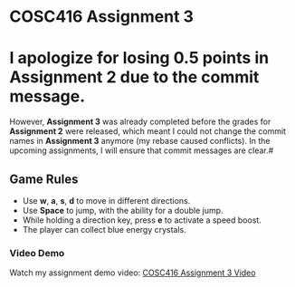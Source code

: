 # COSC416 Assignment 3

# I apologize for losing 0.5 points in **Assignment 2** due to the commit message.
However, **Assignment 3** was already completed before the grades for **Assignment 2** were released,
which meant I could not change the commit names in **Assignment 3** anymore (my rebase caused conflicts).
In the upcoming assignments, I will ensure that commit messages are clear.#

## Game Rules

- Use **w**, **a**, **s**, **d** to move in different directions.
- Use **Space** to jump, with the ability for a double jump.
- While holding a direction key, press **e** to activate a speed boost.
- The player can collect blue energy crystals.

### Video Demo

Watch my assignment demo video: [COSC416 Assignment 3 Video](https://youtu.be/RCpOo0015Ng)
